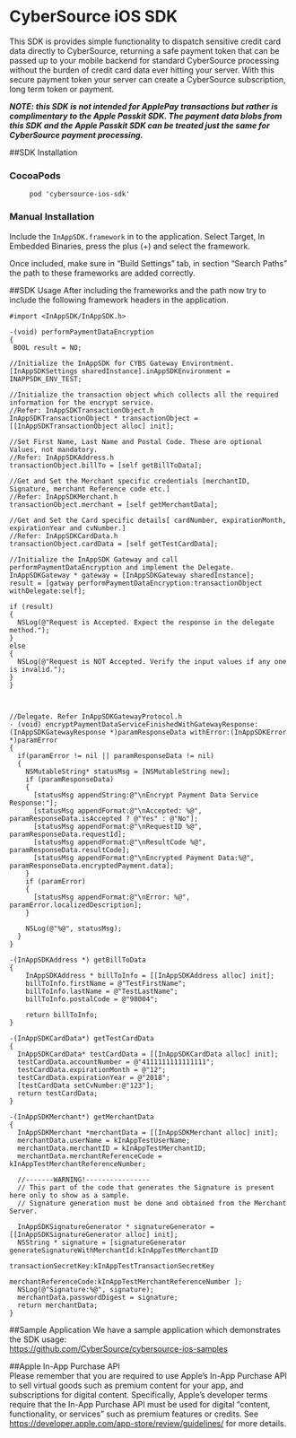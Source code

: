 # CyberSource iOS SDK

This SDK is provides simple functionality to dispatch sensitive credit card data directly to CyberSource, returning a safe payment token that can be passed up to your mobile backend for standard CyberSource processing without the burden of credit card data ever hitting your server.  With this secure payment token your server can create a CyberSource subscription, long term token or payment.

**_NOTE: this SDK is not intended for ApplePay transactions but rather is complimentary to the Apple Passkit SDK.  The payment data blobs from this SDK and the Apple Passkit SDK can be treated just the same for CyberSource payment processing._**

##SDK Installation 

### CocoaPods
````
     pod 'cybersource-ios-sdk'  
````  

### Manual Installation

Include the ```InAppSDK.framework``` in to the application. Select Target, In Embedded Binaries, press the plus (+)
and select the framework.

Once included, make sure in “Build Settings” tab, in section “Search Paths” the path to these frameworks are added correctly. 

##SDK Usage 
After including the frameworks and the path now try to include the following framework headers in the application.
```objc
#import <InAppSDK/InAppSDK.h>
```

```objc
-(void) performPaymentDataEncryption
{
 BOOL result = NO;
 
//Initialize the InAppSDK for CYBS Gateway Environtment.
[InAppSDKSettings sharedInstance].inAppSDKEnvironment = INAPPSDK_ENV_TEST;

//Initialize the transaction object which collects all the required information for the encrypt service.
//Refer: InAppSDKTransactionObject.h
InAppSDKTransactionObject * transactionObject = [[InAppSDKTransactionObject alloc] init];

//Set First Name, Last Name and Postal Code. These are optional Values, not mandatory.
//Refer: InAppSDKAddress.h
transactionObject.billTo = [self getBillToData];
    
//Get and Set the Merchant specific credentials [merchantID, Signature, merchant Reference code etc.] 
//Refer: InAppSDKMerchant.h
transactionObject.merchant = [self getMerchantData];

//Get and Set the Card specific details[ cardNumber, expirationMonth, expirationYear and cvNumber.] 
//Refer: InAppSDKCardData.h
transactionObject.cardData = [self getTestCardData];

//Initialize the InAppSDK Gateway and call performPaymentDataEncryption and implement the Delegate.
InAppSDKGateway * gateway = [InAppSDKGateway sharedInstance]; 
result = [gatway performPaymentDataEncryption:transactionObject withDelegate:self];
    
if (result)
{
  NSLog(@"Request is Accepted. Expect the response in the delegate method.");
}
else
{
  NSLog(@"Request is NOT Accepted. Verify the input values if any one is invalid.");
}
}



//Delegate. Refer InAppSDKGatewayProtocol.h
- (void) encryptPaymentDataServiceFinishedWithGatewayResponse:(InAppSDKGatewayResponse *)paramResponseData withError:(InAppSDKError *)paramError
{
  if(paramError != nil || paramResponseData != nil) 
  {
    NSMutableString* statusMsg = [NSMutableString new];
    if (paramResponseData) 
    {
      [statusMsg appendString:@"\nEncrypt Payment Data Service Response:"];
      [statusMsg appendFormat:@"\nAccepted: %@", paramResponseData.isAccepted ? @"Yes" : @"No"];
      [statusMsg appendFormat:@"\nRequestID %@", paramResponseData.requestId];
      [statusMsg appendFormat:@"\nResultCode %@", paramResponseData.resultCode];
      [statusMsg appendFormat:@"\nEncrypted Payment Data:%@", paramResponseData.encryptedPayment.data];
    }
    if (paramError)
    {
      [statusMsg appendFormat:@"\nError: %@", paramError.localizedDescription];
    }

    NSLog(@"%@", statusMsg);
  } 
}

-(InAppSDKAddress *) getBillToData
{
    InAppSDKAddress * billToInfo = [[InAppSDKAddress alloc] init];
    billToInfo.firstName = @"TestFirstName";
    billToInfo.lastName = @"TestLastName";
    billToInfo.postalCode = @"98004";
    
    return billToInfo;
}

-(InAppSDKCardData*) getTestCardData 
{
  InAppSDKCardData* testCardData = [[InAppSDKCardData alloc] init];
  testCardData.accountNumber = @"4111111111111111"; 
  testCardData.expirationMonth = @"12"; 
  testCardData.expirationYear = @"2018";
  [testCardData setCvNumber:@"123"];
  return testCardData; 
}

-(InAppSDKMerchant*) getMerchantData 
{
  InAppSDKMerchant *merchantData = [[InAppSDKMerchant alloc] init];
  merchantData.userName = kInAppTestUserName;
  merchantData.merchantID = kInAppTestMerchantID; 
  merchantData.merchantReferenceCode = kInAppTestMerchantReferenceNumber;
  
  //-------WARNING!----------------
  // This part of the code that generates the Signature is present here only to show as a sample. 
  // Signature generation must be done and obtained from the Merchant Server.
  
  InAppSDKSignatureGenerator * signatureGenerator = [[InAppSDKSignatureGenerator alloc] init]; 
  NSString * signature = [signatureGenerator generateSignatureWithMerchantId:kInAppTestMerchantID
                                                        transactionSecretKey:kInAppTestTransactionSecretKey
                                                       merchantReferenceCode:kInAppTestMerchantReferenceNumber ];
  NSLog(@"Signature:%@", signature);
  merchantData.passwordDigest = signature;
  return merchantData; 
}
```

##Sample Application
We have a sample application which demonstrates the SDK usage:  
   https://github.com/CyberSource/cybersource-ios-samples
   
  
##Apple In-App Purchase API  
Please remember that you are required to use Apple’s In-App Purchase API to sell virtual goods such as premium content for your app, and subscriptions for digital content. Specifically, Apple’s developer terms require that the In-App Purchase API must be used for digital “content, functionality, or services” such as premium features or credits. See https://developer.apple.com/app-store/review/guidelines/ for more details.
